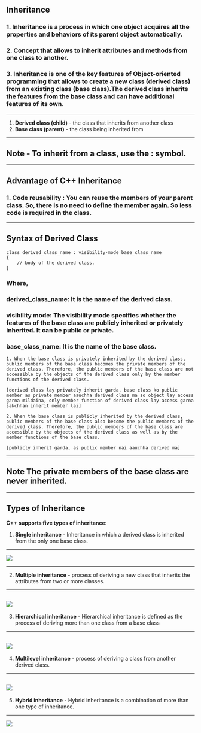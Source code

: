 ## Inheritance 

### 1. Inheritance is a process in which one object acquires all the properties and behaviors of its parent object automatically.

### 2. Concept that allows to inherit attributes and methods from one class to another.

### 3. Inheritance is one of the key features of Object-oriented programming that allows to create a new class (derived class) from an existing class (base class).The derived class inherits the features from the base class and can have additional features of its own. 

---

1. **Derived class (child)** - the class that inherits from another class
2. **Base class (parent)** - the class being inherited from

---
## **Note** - To inherit from a class, use the **:** symbol.

---

## Advantage of C++ Inheritance
### 1. **Code reusability** : You can reuse the members of your parent class. So, there is no need to define the member again. So less code is required in the class.

---

## **Syntax of Derived Class**
```
class derived_class_name : visibility-mode base_class_name  
{  
    // body of the derived class.  
}  
```

### Where,

### **derived_class_name**: It is the name of the derived class.

### **visibility mode**: The visibility mode specifies whether the features of the base class are publicly inherited or privately inherited. It can be public or private.

### **base_class_name**: It is the name of the base class.
```
1. When the base class is privately inherited by the derived class, public members of the base class becomes the private members of the derived class. Therefore, the public members of the base class are not accessible by the objects of the derived class only by the member functions of the derived class.

[derived class lay privately inherit garda, base class ko public member as private member aauchha derived class ma so object lay access garna mildaina, only member function of derived class lay access garna sakchhan inherit member lai]

2. When the base class is publicly inherited by the derived class, public members of the base class also become the public members of the derived class. Therefore, the public members of the base class are accessible by the objects of the derived class as well as by the member functions of the base class.

[publicly inherit garda, as public member nai aauchha derived ma]

```
---
## **Note** The private members of the base class are never inherited.

---

## **Types of Inheritance**

**C++ supports five types of inheritance:**
1. **Single inheritance** - Inheritance in which a derived class is inherited from the only one base class.
---
![](https://static.javatpoint.com/cpp/images/cpp-inheritance2.png)

---

2. **Multiple inheritance** -  process of deriving a new class that inherits the attributes from two or more classes.

---
![](https://static.javatpoint.com/cpp/images/cpp-inheritance5.png)
---

3. **Hierarchical inheritance** - Hierarchical inheritance is defined as the process of deriving more than one class from a base class
---
![](https://static.javatpoint.com/cpp/images/cpp-inheritance7.png)
---
4. **Multilevel inheritance** - process of deriving a class from another derived class.
---
![](https://static.javatpoint.com/cpp/images/cpp-inheritance4.png)
---
5. **Hybrid inheritance** - Hybrid inheritance is a combination of more than one type of inheritance.
---
![](https://static.javatpoint.com/cpp/images/cpp-inheritance6.png)


